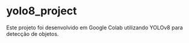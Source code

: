 # yolo8_project
Este projeto foi desenvolvido em Google Colab utilizando YOLOv8 para detecção de objetos.
